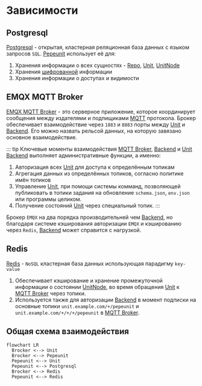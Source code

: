 # Зависимости

## Postgresql

[Postgresql](https://www.postgresql.org/docs/) - открытая, кластерная реляционная база данных с языком запросов `SQL`. [Pepeunit](/conception/overview) использует её для:

1. Хранения информации о всех сущностях - [Repo](/definitions#repo), [Unit](/definitions#unit), [UnitNode](/definitions#unitnode)
1. Хранения [шифрованной](/mechanics/cipher) информации
1. Хранения информации о доступах и видимости

## EMQX MQTT Broker

[EMQX MQTT Broker](https://docs.emqx.com/en/emqx/latest/) - это серверное приложение, которое координирует сообщения между издателями и подпищиками [MQTT](/definitions#mqtt-broker) протокола. Брокер обеспечивает взаимодействие через `1883` и `8883` порты между [Unit](/definitions#unit) и [Backend](/definitions#backend). Его можно назвать рельсой данных, на которую завязано основное взаимодействие.

::: tip Ключевые моменты взаимодействия [MQTT Broker](/definitions#mqtt-broker), [Backend](/definitions#backend) и [Unit](/definitions#unit)
[Backend](/definitions#backend) выполняет административные функции, а именно:
1. Авторизация всех [Unit](/definitions#unit) для доступа к определённым топикам
1. Агрегация данных из определённых топиков, согласно политике имён топиков
1. Управление [Unit](/definitions#unit), при помощи системы комманд, позволяющей публиковать в топики задания на обновление `schema.json`, `env.json` или программы целиком.
1. Получение состояний [Unit](/definitions#unit) через специальный топик.
:::

Брокер `EMQX` на два порядка производительней чем [Backend](/definitions#backend), но благодаря системе кэширования авторизации `EMQX` и кэшированию через `Redis`, [Backend](/definitions#backend) может справится с нагрузкой.

## Redis

[Redis](https://redis.io/) - `NoSQL` кластерная база данных использующая парадигму `key-value`

1. Обеспечивает кэширование и хранение промежуточной информации о состоянии [UnitNode](/definitions#unitnode), во время обращения [Unit](/definitions#unit) к [MQTT Broker](/definitions#mqtt-broker) через топики.
1. Используется также для авторизации [Backend](/definitions#backend) в момент подписки на основные топики `unit.example.com/+/pepeunit` и `unit.example.com/+/+/+/pepeunit` в [MQTT Broker](/definitions#mqtt-broker).

## Общая схема взаимодействия

```mermaid
flowchart LR
  Brocker <--> Unit
  Brocker <--> Pepeunit
  Pepeunit <--> Unit
  Pepeunit <--> Postgresql
  Brocker <--> Redis
  Pepeunit <--> Redis
```